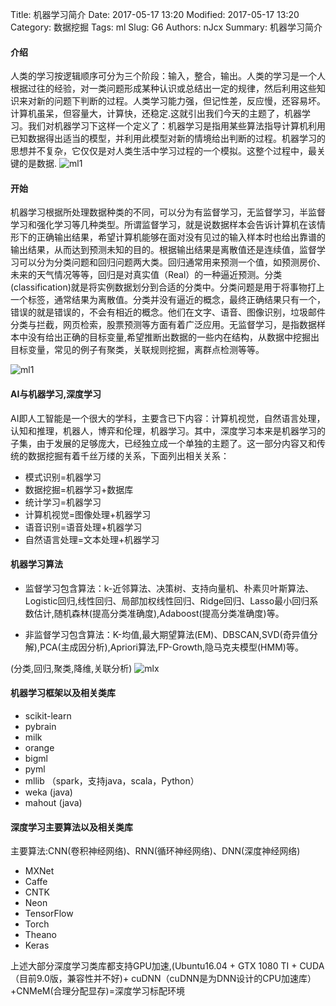 Title: 机器学习简介
Date: 2017-05-17 13:20
Modified: 2017-05-17 13:20
Category: 数据挖掘
Tags: ml
Slug: G6
Authors: nJcx
Summary: 机器学习简介
#### 介绍
人类的学习按逻辑顺序可分为三个阶段：输入，整合，输出。人类的学习是一个人根据过往的经验，对一类问题形成某种认识或总结出一定的规律，然后利用这些知识来对新的问题下判断的过程。人类学习能力强，但记性差，反应慢，还容易坏。计算机虽呆，但容量大，计算快，还稳定.这就引出我们今天的主题了，机器学习。我们对机器学习下这样一个定义了：机器学习是指用某些算法指导计算机利用已知数据得出适当的模型，并利用此模型对新的情境给出判断的过程。机器学习的思想并不复杂，它仅仅是对人类生活中学习过程的一个模拟。这整个过程中，最关键的是数据.
![ml1](../images/6_hd.jpg)
#### 开始
机器学习根据所处理数据种类的不同，可以分为有监督学习，无监督学习，半监督学习和强化学习等几种类型。所谓监督学习，就是说数据样本会告诉计算机在该情形下的正确输出结果，希望计算机能够在面对没有见过的输入样本时也给出靠谱的输出结果，从而达到预测未知的目的。根据输出结果是离散值还是连续值，监督学习可以分为分类问题和回归问题两大类。回归通常用来预测一个值，如预测房价、未来的天气情况等等，回归是对真实值（Real）的一种逼近预测。分类(classification)就是将实例数据划分到合适的分类中。分类问题是用于将事物打上一个标签，通常结果为离散值。分类并没有逼近的概念，最终正确结果只有一个，错误的就是错误的，不会有相近的概念。他们在文字、语音、图像识别，垃圾邮件分类与拦截，网页检索，股票预测等方面有着广泛应用。无监督学习，是指数据样本中没有给出正确的目标变量,希望推断出数据的一些内在结构，从数据中挖掘出目标变量，常见的例子有聚类，关联规则挖掘，离群点检测等等。

![ml1](../images/ml1.png)

#### AI与机器学习,深度学习

AI即人工智能是一个很大的学科，主要含已下内容：计算机视觉，自然语言处理，认知和推理，机器人，博弈和伦理，机器学习。其中，深度学习本来是机器学习的子集，由于发展的足够庞大，已经独立成一个单独的主题了。这一部分内容又和传统的数据挖掘有着千丝万缕的关系，下面列出相关关系：

- 模式识别=机器学习
- 数据挖掘=机器学习+数据库
- 统计学习=机器学习
- 计算机视觉=图像处理+机器学习
- 语音识别=语音处理+机器学习
- 自然语言处理=文本处理+机器学习


#### 机器学习算法
- 监督学习包含算法：k-近邻算法、决策树、支持向量机、朴素贝叶斯算法、Logistic回归,线性回归、局部加权线性回归、Ridge回归、Lasso最小回归系数估计,随机森林(提高分类准确度),Adaboost(提高分类准确度)等。

- 非监督学习包含算法：K-均值,最大期望算法(EM)、DBSCAN,SVD(奇异值分解),PCA(主成因分析),Apriori算法,FP-Growth,隐马克夫模型(HMM)等。

(分类,回归,聚类,降维,关联分析)
![mlx](../images/mlx.png)
#### 机器学习框架以及相关类库

- scikit-learn
- pybrain
- milk
- orange
- bigml
- pyml
- mllib （spark，支持java，scala，Python）
- weka (java)
- mahout (java)


#### 深度学习主要算法以及相关类库

主要算法:CNN(卷积神经网络)、RNN(循环神经网络)、DNN(深度神经网络)


- MXNet
- Caffe
- CNTK
- Neon
- TensorFlow
- Torch
- Theano
- Keras

上述大部分深度学习类库都支持GPU加速,(Ubuntu16.04 + GTX 1080 TI + CUDA（目前9.0版，兼容性并不好)+ cuDNN（cuDNN是为DNN设计的CPU加速库）+CNMeM(合理分配显存)=深度学习标配环境

